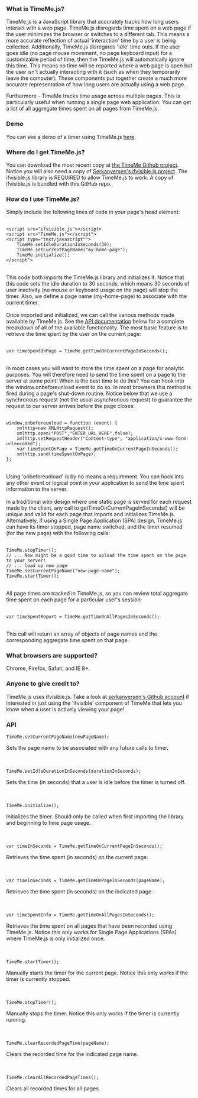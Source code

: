 <h3>What is TimeMe.js?</h3>
TimeMe.js is a JavaScript library that accurately tracks how long users interact with a web page.
TimeMe.js disregards time spent on a web page if the user minimizes the browser or 
switches to a different tab.  This means a more accurate reflection of actual 'interaction' time by 
a user is being collected.  Additionally, TimeMe.js disregards 'idle' time outs.  If the user goes 
idle (no page mouse movement, no page keyboard input) for a customizable period of time,
then the TimeMe.js will automatically ignore this time.  This means no time will be reported
where a web page is open but the user isn't actually interacting with it (such as when
they temporarily leave the computer).  These components put together create a much more accurate
representation of how long users are actually using a web page.

Furthermore - TimeMe tracks time usage across multiple pages.  This is particularly 
useful when running a single page web application. You can get a list of all aggregate 
times spent on all pages from TimeMe.js.

<h3>Demo</h3>
You can see a demo of a timer using TimeMe.js 
<a href="http://jasonzissman.com/timeme/index.html">here</a>.

<h3>Where do I get TimeMe.js?</h3>
You can download the most recent copy at <a href="https://github.com/jasonzissman/TimeMe.js">the TimeMe Github project</a>.
Notice you will also need a copy of <a href="https://github.com/serkanyersen/ifvisible.js">
Serkanyersen's ifvisible.js project</a>. The ifvisible.js library is REQUIRED to allow
TimeMe.js to work.  A copy of ifvisible.js is bundled with this GitHub repo.

<h3>How do I use TimeMe.js?</h3>
Simply include the following lines of code in your page's head element: <br/><br/>
<div class="code-block"><pre><code>&lt;script src="ifvisible.js"&gt;&lt;/script&gt;
&lt;script src="TimeMe.js"&gt;&lt;/script"&gt;
&lt;script type="text/javascript""&gt;
	TimeMe.setIdleDurationInSeconds(30);
	TimeMe.setCurrentPageName("my-home-page");
	TimeMe.initialize();		
&lt;/script"&gt;</code></pre>
</div><br/>
This code both imports the TimeMe.js library and initializes it.  Notice that
this code sets the idle duration to 30 seconds, which means 30 seconds of user
inactivity (no mouse or keyboard usage on the page) will stop the timer.  Also,
we define a page name (my-home-page) to associate with the current timer.
<br/><br/>
Once imported and initialized, we can call the various methods made available
by TimeMe.js.  See the <a href="#API">API documentation</a> below for
a complete breakdown of all of the available functionality.  The most basic
feature is to retrieve the time spent by the user on the current page:<br/><br/>
<div class="code-block">
	<pre><code>var timeSpentOnPage = TimeMe.getTimeOnCurrentPageInSeconds();</code></pre>
</div><br/>
In most cases you will want to store the time spent on a page for analytic purposes.  You will
therefore need to send the time spent on a page to the server at some point!  When is
the best time to do this?  You can hook into the window.onbeforeunload event to do so.
In most browsers this method is fired during a page's shut-down routine.
Notice below that we use a synchronous request (not the usual asynchronous request) to guarantee
the request to our server arrives before the page closes:<br/><br/>
<div class="code-block">
<pre><code>window.onbeforeunload = function (event) {
	xmlhttp=new XMLHttpRequest();
	xmlhttp.open("POST","ENTER_URL_HERE",false);
	xmlhttp.setRequestHeader("Content-type", "application/x-www-form-urlencoded");
	var timeSpentOnPage = TimeMe.getTimeOnCurrentPageInSeconds();
	xmlhttp.send(timeSpentOnPage);
};</code></pre>
</div><br/>
Using 'onbeforeunload' is by no means a requirement.  You can hook into any other event
or logical point in your application to send the time spent information to the server.
<br/><br/>
In a traditional web design where one static page is served for each request
made by the client, any call to getTimeOnCurrentPageInSeconds() will be
unique and valid for each page that imports and initializes TimeMe.js. Alternatively,
if using a Single Page Application (SPA) design, TimeMe.js can have its timer stopped,
page name switched, and the timer resumed (for the new page) with the following calls:<br/><br/>
<div class="code-block">
<pre><code>TimeMe.stopTimer();
// ... Now might be a good time to upload the time spent on the page to your server!
// ... load up new page
TimeMe.setCurrentPageName("new-page-name");
TimeMe.startTimer();</code></pre>
</div><br/>
All page times are tracked in TimeMe.js, so you can review total aggregate time
spent on each page for a particular user's session:<br/><br/>
<div class="code-block">
<pre><code>var timeSpentReport = TimeMe.getTimeOnAllPagesInSeconds();</code></pre>
</div><br/>
This call will return an array of objects of page names and the corresponding aggregate
time spent on that page.
</div>		
<div>
<h3>What browsers are supported?</h3>
Chrome, Firefox, Safari, and IE 8+.
</div>		
<div>
<h3>Anyone to give credit to?</h3>
TimeMe.js uses ifvisible.js.  Take a look at 
<a href="https://github.com/serkanyersen/ifvisible.js">serkanyersen's Github account</a> 
if interested in just using the 'ifvisible' component of TimeMe that lets you know when a 
user is actively viewing your page! 
</div>		
<div>
<a name="API"></a>
<h3>API</h3>	
<div class="code-block">
<pre><code>TimeMe.setCurrentPageName(newPageName);</code></pre>
Sets the page name to be associated with any future calls to timer. 
<br/><br/>
</div><br/>			
<div class="code-block">
<pre><code>TimeMe.setIdleDurationInSeconds(durationInSeconds);</code></pre>
Sets the time (in seconds) that a user is idle before the timer is
turned off.
<br/><br/>
</div><br/>		
<div class="code-block">
<pre><code>TimeMe.initialize();</code></pre>
Initializes the timer.  Should only be called when first importing the
library and beginning to time page usage.
<br/><br/>
</div><br/>				
<div class="code-block">
<pre><code>var timeInSeconds = TimeMe.getTimeOnCurrentPageInSeconds();</code></pre>
Retrieves the time spent (in seconds) on the current page.
<br/><br/>
</div><br/>
<div class="code-block">
<pre><code>var timeInSeconds = TimeMe.getTimeOnPageInSeconds(pageName);</code></pre>
Retrieves the time spent (in seconds) on the indicated page.
<br/><br/>
</div><br/>	
<div class="code-block">
<pre><code>var timeSpentInfo = TimeMe.getTimeOnAllPagesInSeconds();</code></pre>
Retrieves the time spent on all pages that have been recorded using TimeMe.js.
Notice this only works for Single Page Applications (SPAs) where TimeMe.js is
only initialized once.
<br/><br/>
</div><br/>	
<div class="code-block">
<pre><code>TimeMe.startTimer();</code></pre>
Manually starts the timer for the current page.  Notice this only works if the
timer is currently stopped.
<br/><br/>
</div><br/>	
<div class="code-block">
<pre><code>TimeMe.stopTimer();</code></pre>
Manually stops the timer.  Notice this only works if the timer is currently running.
<br/><br/>
</div><br/>
<div class="code-block">
<pre><code>TimeMe.clearRecordedPageTime(pageName);</code></pre>
Clears the recorded time for the indicated page name.
<br/><br/>
</div><br/>	
<div class="code-block">
<pre><code>TimeMe.clearAllRecordedPageTimes();</code></pre>
Clears all recorded times for all pages.
<br/><br/>
</div><br/>				
</div>		
